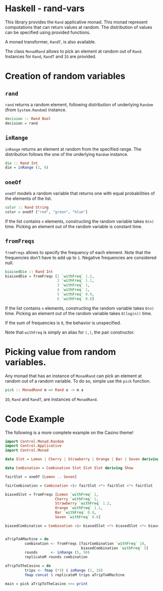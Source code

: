 # Haskell - rand-vars

This library provides the `Rand` applicative monad. 
This monad represent computations that can return values at random.
The distribution of values can be specified using provided functions.

A monad transformer, `RandT`, is also available.

The class `MonadRand` allows to pick an element at random out of `Rand`. Instances for `Rand`, `RandT` and `IO` are provided.

# Creation of random variables

## `rand`

`rand` returns a random element, following distribution of underlying `Random` (from `System.Random`) instance.

```haskell
decision :: Rand Bool
decision = rand
```

## `inRange`

`inRange` returns an element at random from the specified range. The distribution follows the one of the underlying `Random` instance.

```haskell
die :: Rand Int
die = inRange (1, 6)
```

## `oneOf`

`oneOf` models a random variable that returns one with equal probabilities of the elements of the list.

```haskell
color :: Rand String
color = oneOf ["red", "green", "blue"]
```

If the list contains `n` elements, constructing the random variable takes `O(n)` time. Picking an element out of the random variable is constant time. 

## `fromFreqs`

`fromFreqs` allows to specify the frequency of each element. Note that the frequencies don't have to add up to `1`. Negative frequencies are considered null.

```haskell
biaisedDie :: Rand Int
biaisedDie = fromFreqs [1 `withFreq` 1.2, 
                        2 `withFreq` 1.1, 
                        3 `withFreq` 1, 
                        4 `withFreq` 1, 
                        5 `withFreq` 0.9, 
                        6 `withFreq` 0.8]
```

If the list contains `n` elements, constructing the random variable takes `O(n)` time. Picking an element out of the random variable takes `O(log(n))` time. 

If the sum of frequencies is `0`, the behavior is unspecified. 

Note that `withFreq` is simply an alias for `(,)`, the pair constructor.

# Picking value from random variables.

Any monad that has an instance of `MonadRand` can pick an element at random out of a random variable. To do so, simple use the `pick` function.

```haskell
pick :: MonadRand m => Rand a -> m a
```

`IO`, `Rand` and `RandT`, are instances of `MonadRand`.

# Code Example

The following is a more complete example on the Casino theme!

```haskell
import Control.Monad.Random
import Control.Applicative
import Control.Monad

data Slot = Lemon | Cherry | Strawberry | Orange | Bar | Seven deriving (Enum, Show)

data Combination = Combination Slot Slot Slot deriving Show

fairSlot = oneOf [Lemon .. Seven]

fairCombination = Combination <$> fairSlot <*> fairSlot <*> fairSlot

biasedSlot = fromFreqs [Lemon `withFreq` 1, 
                       Cherry `withFreq` 1, 
                       Strawberry `withFreq` 1.2, 
                       Orange `withFreq` 1.1,
                       Bar `withFreq` 0.9,
                       Seven `withFreq` 0.8]

biasedCombination = Combination <$> biasedSlot <*> biasedSlot <*> biasedSlot


aTripToAMachine = do
         combination <- fromFreqs [fairCombination `withFreq` 10, 
                                   biasedCombination `withFreq` 5]
         rounds      <- inRange (5, 50)
         replicateM rounds combination

aTripToTheCasino = do
         trips <- fmap (*3) $ inRange (1, 10)
         fmap concat $ replicateM trips aTripToAMachine

main = pick aTripToTheCasino >>= print
```
